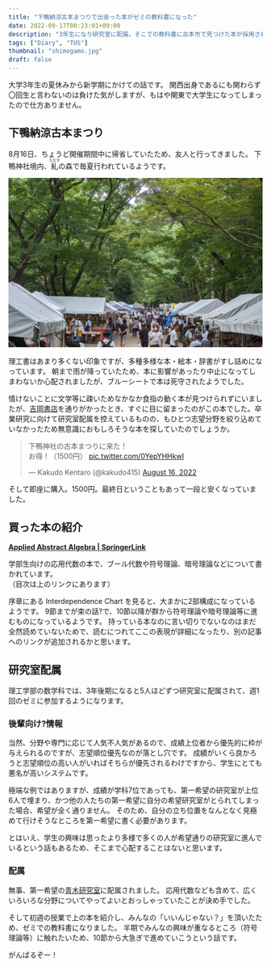 ```yaml
---
title: "下鴨納涼古本まつりで出会った本がゼミの教科書になった"
date: 2022-09-17T00:23:01+09:00
description: "3年生になり研究室に配属。そこでの教科書に古本市で見つけた本が採用されて、こんなこともあるんだなーと思った話"
tags: ["Diary", "TUS"]
thumbnail: "shimogamo.jpg"
draft: false
---
```


大学3年生の夏休みから新学期にかけての話です。
関西出身であるにも関わらず〇回生と言わないのは負けた気がしますが、もはや関東で大学生になってしまったので仕方ありません。

## 下鴨納涼古本まつり

8月16日、ちょうど開催期間中に帰省していたため、友人と行ってきました。
下鴨神社境内、<ruby>糺<rt>ただす</rt></ruby>の森で毎夏行われているようです。

![下鴨納涼古本まつりの様子](shimogamo.jpg)

理工書はあまり多くない印象ですが、多種多様な本・絵本・辞書がすし詰めになっています。
朝まで雨が降っていたため、本に影響があったり中止になってしまわないか心配されましたが、ブルーシートで本は死守されたようでした。

情けないことに文学等に疎いためなかなか食指の動く本が見つけられずにいましたが、[吉岡書店](http://www.yoshiokasyoten.sakura.ne.jp/kosyo/index.html)を通りがかったとき、すぐに目に留まったのがこの本でした。卒業研究に向けて研究室配属を控えているものの、もひとつ志望分野を絞り込めていなかったため無意識におもしろそうな本を探していたのでしょうか。

<blockquote class="twitter-tweet"><p lang="ja" dir="ltr">下鴨神社の古本まつりに来た！<br>お得！（1500円） <a href="https://t.co/0YepYHHkwI">pic.twitter.com/0YepYHHkwI</a></p>&mdash; Kakudo Kentaro (@kakudo415) <a href="https://twitter.com/kakudo415/status/1559397655813713922?ref_src=twsrc%5Etfw">August 16, 2022</a></blockquote> <script async src="https://platform.twitter.com/widgets.js" charset="utf-8"></script>

そして即座に購入。1500円。最終日ということもあって一段と安くなっていました。

## 買った本の紹介

[**Applied Abstract Algebra | SpringerLink**](https://link.springer.com/book/10.1007/978-1-4757-2941-2)

学部生向けの応用代数の本で、ブール代数や符号理論、暗号理論などについて書かれています。  
（目次は上のリンクにあります）

序章にある Interdependence Chart を見ると、大まかに2部構成になっているようです。
9節までが束の話?で、10節以降が群から符号理論や暗号理論等に進むものになっているようです。
持っている本なのに言い切りでないなのはまだ全然読めていないためで、読むにつれてここの表現が詳細になったり、別の記事へのリンクが追加されるかと思います。

## 研究室配属

理工学部の数学科では、3年後期になると5人ほどずつ研究室に配属されて、週1回のゼミに参加するようになります。

### 後輩向け?情報

当然、分野や専門に応じて人気不人気があるので、成績上位者から優先的に枠が与えられるのですが、志望順位優先なのが落とし穴です。
成績がいくら良かろうと志望順位の高い人がいればそちらが優先されるわけですから、学生にとても悪名が高いシステムです。

極端な例ではありますが、成績が学科7位であっても、第一希望の研究室が上位6人で埋まり、かつ他の人たちの第一希望に自分の希望研究室がとられてしまった場合、希望が全く通りません。
そのため、自分の立ち位置をなんとなく見極めて行けそうなところを第一希望に書く必要があります。

とはいえ、学生の興味は思ったより多様で多くの人が希望通りの研究室に進んでいるという話もあるため、そこまで心配することはないと思います。

### 配属

無事、第一希望の[青木研究室](https://www.ma.noda.tus.ac.jp/u/ha/index-j.html)に配属されました。
応用代数なども含めて、広くいろいろな分野についてやってよいとおっしゃっていたことが決め手でした。

そして初週の授業で上の本を紹介し、みんなの「いいんじゃない？」を頂いたため、ゼミでの教科書になりました。
半期でみんなの興味が重なるところ（符号理論等）に触れたいため、10節から大急ぎで進めていこうという話です。

がんばるぞー！
